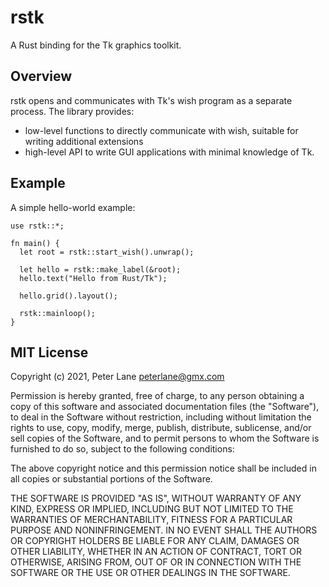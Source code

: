 # rstk

A Rust binding for the Tk graphics toolkit.

## Overview

rstk opens and communicates with Tk's wish program as a separate process.
The library provides:

* low-level functions to directly communicate with wish, suitable for 
  writing additional extensions
* high-level API to write GUI applications with minimal knowledge of Tk.

## Example

A simple hello-world example:

```
use rstk::*;

fn main() {
  let root = rstk::start_wish().unwrap();

  let hello = rstk::make_label(&root);
  hello.text("Hello from Rust/Tk");

  hello.grid().layout();

  rstk::mainloop();
}
```

## MIT License

Copyright (c) 2021, Peter Lane <peterlane@gmx.com>

Permission is hereby granted, free of charge, to any person obtaining a copy
of this software and associated documentation files (the "Software"), to deal
in the Software without restriction, including without limitation the rights
to use, copy, modify, merge, publish, distribute, sublicense, and/or sell
copies of the Software, and to permit persons to whom the Software is
furnished to do so, subject to the following conditions:

The above copyright notice and this permission notice shall be included in all
copies or substantial portions of the Software.

THE SOFTWARE IS PROVIDED "AS IS", WITHOUT WARRANTY OF ANY KIND, EXPRESS OR
IMPLIED, INCLUDING BUT NOT LIMITED TO THE WARRANTIES OF MERCHANTABILITY,
FITNESS FOR A PARTICULAR PURPOSE AND NONINFRINGEMENT. IN NO EVENT SHALL THE
AUTHORS OR COPYRIGHT HOLDERS BE LIABLE FOR ANY CLAIM, DAMAGES OR OTHER
LIABILITY, WHETHER IN AN ACTION OF CONTRACT, TORT OR OTHERWISE, ARISING FROM,
OUT OF OR IN CONNECTION WITH THE SOFTWARE OR THE USE OR OTHER DEALINGS IN THE
SOFTWARE.

